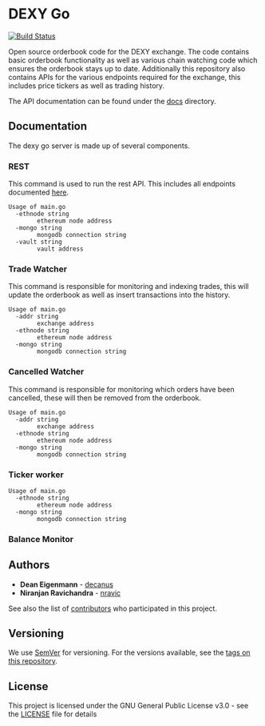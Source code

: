 # DEXY Go

[![Build Status](https://travis-ci.com/DexyProject/dexy-go.svg?token=SGE7GHsjEHmsR4VosLJx&branch=development)](https://travis-ci.com/DexyProject/dexy-go)

Open source orderbook code for the DEXY exchange. The code contains basic orderbook functionality as well as various chain watching code which ensures the orderbook stays up to date. Additionally this repository also contains APIs for the various endpoints required for the exchange, this includes price tickers as well as trading history.

The API documentation can be found under the [docs](docs) directory.

## Documentation

The dexy go server is made up of several components.

### REST 

This command is used to run the rest API. This includes all endpoints documented [here](docs).

```
Usage of main.go
  -ethnode string
    	ethereum node address
  -mongo string
    	mongodb connection string
  -vault string
    	vault address
```

### Trade Watcher

This command is responsible for monitoring and indexing trades, this will update the orderbook as well as insert transactions into the history.

```
Usage of main.go
  -addr string
    	exchange address
  -ethnode string
    	ethereum node address
  -mongo string
    	mongodb connection string
```

### Cancelled Watcher

This command is responsible for monitoring which orders have been cancelled, these will then be removed from the orderbook.

```
Usage of main.go
  -addr string
    	exchange address
  -ethnode string
    	ethereum node address
  -mongo string
    	mongodb connection string
```

### Ticker worker

```
Usage of main.go
  -ethnode string
    	ethereum node address
  -mongo string
    	mongodb connection string
```

### Balance Monitor

## Authors

* **Dean Eigenmann** - [decanus](https://github.com/decanus)
* **Niranjan Ravichandra** - [nravic](https://github.com/nravic)

See also the list of [contributors](https://github.com/DexyProject/dexy-go/contributors) who participated in this project.

## Versioning

We use [SemVer](http://semver.org/) for versioning. For the versions available, see the [tags on this repository](https://github.com/DexyProject/dexy-go/tags).

## License

This project is licensed under the GNU General Public License v3.0 - see the [LICENSE](LICENSE) file for details
